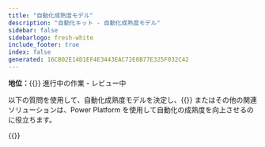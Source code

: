 ```yaml
---
title: "自動化成熟度モデル"
description: "自動化キット - 自動化成熟度モデル"
sidebar: false
sidebarlogo: fresh-white
include_footer: true
index: false
generated: 16CB02E14D1EF4E3443EAC72E0B77E325F032C42
---
```


**地位：**{{<externalImage src="https://github.githubassets.com/images/icons/emoji/unicode/1f6a7.png" size="16x16" text="Construction Icon">}} 進行中の作業 - レビュー中

以下の質問を使用して、自動化成熟度モデルを決定し、{{<product-name>}} またはその他の関連ソリューションは、Power Platform を使用して自動化の成熟度を向上させるのに役立ちます。

{{<questions name="/content/ja/automation-maturity-model.json" completed="" shownavigationbuttons="false" locale="ja">}}
